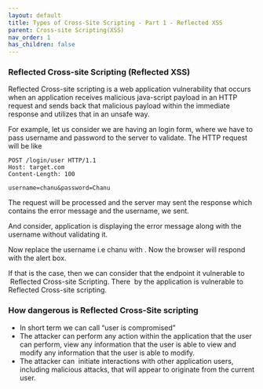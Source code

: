 ```yaml
---
layout: default
title: Types of Cross-Site Scripting - Part 1 - Reflected XSS
parent: Cross-site Scripting(XSS)
nav_order: 1
has_children: false
---
```


### Reflected Cross-site Scripting (Reflected XSS)

Reflected Cross-site scripting is a web application vulnerability that occurs when an application receives malicious java-script payload in an HTTP request and sends back that malicious payload within the immediate response and utilizes that in an unsafe way.

For example, let us consider we are having an login form, where we have to pass username and password to the server to validate. The HTTP request will be like

    POST /login/user HTTP/1.1
    Host: target.com
    Content-Length: 100
    
    username=chanu&password=Chanu

The request will be processed and the server may sent the response which contains the error message and the username, we sent.

And consider, application is displaying the error message along with the username without validating it.

Now replace the username i.e chanu with <script>alert("Chanu")</script>. Now the browser will respond with the alert box. 

If that is the case, then we can consider that the endpoint it vulnerable to  Reflected Cross-site Scripting. There  by the application is vulnerable to Reflected Cross-site scripting.

### How dangerous is Reflected Cross-Site scripting

*   In short term we can call “user is compromised”
*   The attacker can perform any action within the application that the user can perform, view any information that the user is able to view and modify any information that the user is able to modify.
*   The attacker can  initiate interactions with other application users, including malicious attacks, that will appear to originate from the current user.